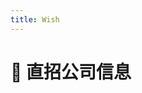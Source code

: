 ```yaml
---
title: Wish
---
```


# 📌 直招公司信息

<DirectHireCompanyTable state="california" city="san-francisco" companyFileName="wish" />
